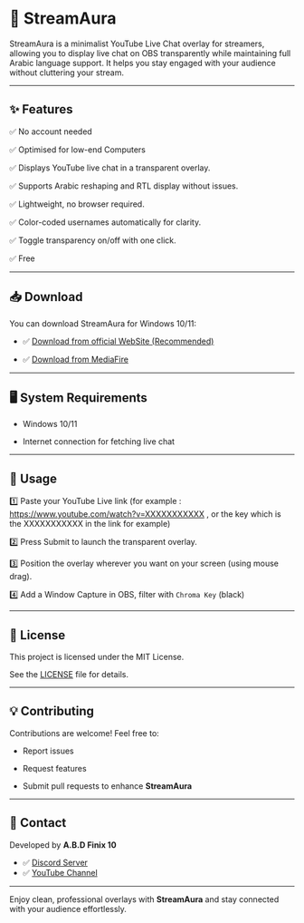 # 🎥 StreamAura



StreamAura is a minimalist YouTube Live Chat overlay for streamers, allowing you to display live chat on OBS transparently while maintaining full Arabic language support. It helps you stay engaged with your audience without cluttering your stream.



---



## ✨ Features



✅ No account needed

✅ Optimised for low-end Computers

✅ Displays YouTube live chat in a transparent overlay.  

✅ Supports Arabic reshaping and RTL display without issues.

✅ Lightweight, no browser required.  

✅ Color-coded usernames automatically for clarity.   

✅ Toggle transparency on/off with one click.

✅ Free



---



## 📥 Download



You can download StreamAura for Windows 10/11:



- ✅ [Download from official WebSite (Recommended)](https://streamaura-community.vercel.app/)

- ✅ [Download from MediaFire](https://www.mediafire.com/file/jv6qcwmsawbtgdq/StreamAura\_1.0.exe/file)



---



## 🖥️ System Requirements



- Windows 10/11

- Internet connection for fetching live chat



---


## 🚀 Usage



1️⃣ Paste your YouTube Live link (for example : https://www.youtube.com/watch?v=XXXXXXXXXXX , or the key which is the XXXXXXXXXXX in the link for example)

2️⃣ Press Submit to launch the transparent overlay.  

3️⃣ Position the overlay wherever you want on your screen (using mouse drag).  

4️⃣ Add a Window Capture in OBS, filter with `Chroma Key` (black)



---



## 📜 License



This project is licensed under the MIT License.  

See the [LICENSE](LICENSE) file for details.



---



## 💡 Contributing



Contributions are welcome! Feel free to:

- Report issues

- Request features

- Submit pull requests to enhance **StreamAura**



---



## 📧 Contact



Developed by **A.B.D Finix 10**

* ✅ [Discord Server](https://discord.com/invite/3RqSPagVm8)
* ✅ [YouTube Channel](https://www.youtube.com/@A.B.D-Finix-10)



---



Enjoy clean, professional overlays with **StreamAura** and stay connected with your audience effortlessly.

